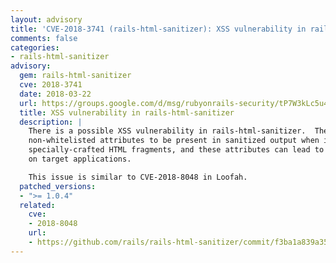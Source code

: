 ```yaml
---
layout: advisory
title: 'CVE-2018-3741 (rails-html-sanitizer): XSS vulnerability in rails-html-sanitizer'
comments: false
categories:
- rails-html-sanitizer
advisory:
  gem: rails-html-sanitizer
  cve: 2018-3741
  date: 2018-03-22
  url: https://groups.google.com/d/msg/rubyonrails-security/tP7W3kLc5u4/uDy2Br7xBgAJ
  title: XSS vulnerability in rails-html-sanitizer
  description: |
    There is a possible XSS vulnerability in rails-html-sanitizer.  The gem allows
    non-whitelisted attributes to be present in sanitized output when input with
    specially-crafted HTML fragments, and these attributes can lead to an XSS attack
    on target applications.

    This issue is similar to CVE-2018-8048 in Loofah.
  patched_versions:
  - ">= 1.0.4"
  related:
    cve:
    - 2018-8048
    url:
    - https://github.com/rails/rails-html-sanitizer/commit/f3ba1a839a35f2ba7f941c15e239a1cb379d56ae
---
```

